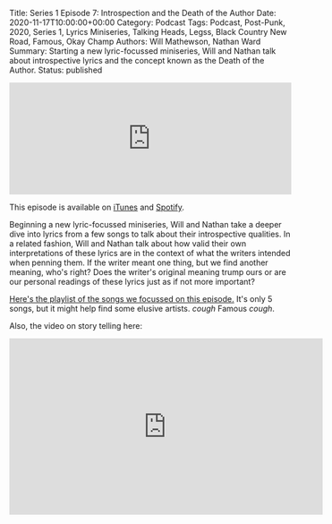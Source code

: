 Title: Series 1 Episode 7: Introspection and the Death of the Author
Date: 2020-11-17T10:00:00+00:00
Category: Podcast
Tags: Podcast, Post-Punk, 2020, Series 1, Lyrics Miniseries, Talking Heads, Legss, Black Country New Road, Famous, Okay Champ
Authors: Will Mathewson, Nathan Ward
Summary: Starting a new lyric-focussed miniseries, Will and Nathan talk about introspective lyrics and the concept known as the Death of the Author.
Status: published

<iframe height="200px" width="100%" frameborder="no" scrolling="no" seamless src="https://player.simplecast.com/a2545714-5247-4611-bcf6-f9bdcdd8bab9?dark=false"></iframe>

This episode is available on
[iTunes](https://podcasts.apple.com/gb/podcast/s1e7-introspection-and-the-death-of-the-author/id1514967827?i=1000499000102)
and [Spotify](https://open.spotify.com/episode/67RMfHQbAva1dqxWrYiEb9).

Beginning a new lyric-focussed miniseries, Will and Nathan take a deeper dive
into lyrics from a few songs to talk about their introspective qualities. In a
related fashion, Will and Nathan talk about how valid their own interpretations
of these lyrics are in the context of what the writers intended when penning
them. If the writer meant one thing, but we find another meaning, who's right?
Does the writer's original meaning trump ours or are our personal readings of
these lyrics just as if not more important?

[Here's the playlist of the songs we focussed on this
episode.](https://open.spotify.com/playlist/0XStf4iCIrf2TLTbaK5K2U?si=pkw6R-jWRVyHp7iU5dlAlg)
It's only 5 songs, but it might help find some elusive artists. _cough_ Famous
_cough_.

Also, the video on story telling here:

<iframe width="560" height="315" src="https://www.youtube.com/embed/gcyrrTud3x4" frameborder="0" allow="accelerometer; autoplay; clipboard-write; encrypted-media; gyroscope; picture-in-picture" allowfullscreen></iframe>
